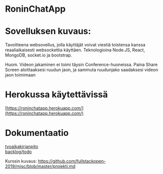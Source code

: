 # RoninChatApp

# Sovelluksen kuvaus:
Tavoitteena websovellus, jolla käyttäjät voivat viestiä toistensa kanssa reaaliaikaisesti websockettia käyttäen. Teknologioina Node.JS, React, MongoDB, socket.io ja bootstrap.

Huom. Videon jakaminen ei toimi täysin Conference-huoneissa. Paina Share Screen aloittaaksesi ruudun jaon, ja sammuta ruudunjako saadaksesi videon jaon toimimaan
# Herokussa käytettävissä  

[https://roninchatapp.herokuapp.com/](https://roninchatapp.herokuapp.com/) 

# Dokumentaatio  
[tyoaikakirjanpito](https://github.com/RoniNiklas/RoninChatApp/blob/master/dokumentaatio/ty%C3%B6aikakirjanpito.MD)  
[backlog/todo](https://github.com/RoniNiklas/RoninChatApp/blob/master/dokumentaatio/backlog.MD)  

Kurssin kuvaus: https://github.com/fullstackopen-2019/misc/blob/master/projekti.md
